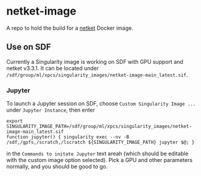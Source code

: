 # netket-image
A repo to hold the build for a [netket](https://www.netket.org/) Docker image.

## Use on SDF
Currently a Singularity image is working on SDF with GPU support and netket v3.3.1. It can be located under `/sdf/group/ml/xpcs/singularity_images/netket-image-main_latest.sif`.

### Jupyter
To launch a Jupyter session on SDF, choose `Custom Singularity Image ...` under `Jupyter Instance`, then enter
```
export SINGULARITY_IMAGE_PATH=/sdf/group/ml/xpcs/singularity_images/netket-image-main_latest.sif
function jupyter() { singularity exec --nv -B /sdf,/gpfs,/scratch,/lscratch ${SINGULARITY_IMAGE_PATH} jupyter $@; }
```
in the `Commands to initate Jupyter` text areah (which should be editable with the custom image option selected). Pick a GPU and other parameters normally, and you should be good to go.
